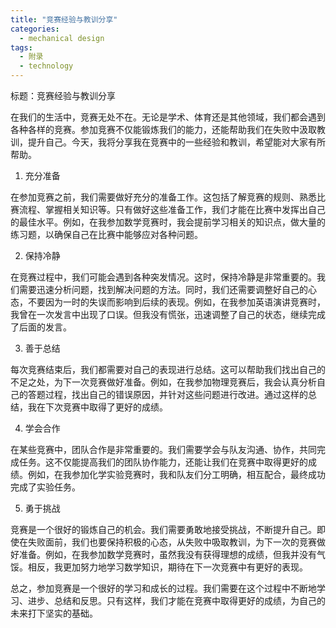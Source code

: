 ```yaml
---  
title: "竞赛经验与教训分享"  
categories:  
  - mechanical design  
tags: 
  - 附录 
  - technology  
---  
```


标题：竞赛经验与教训分享

在我们的生活中，竞赛无处不在。无论是学术、体育还是其他领域，我们都会遇到各种各样的竞赛。参加竞赛不仅能锻炼我们的能力，还能帮助我们在失败中汲取教训，提升自己。今天，我将分享我在竞赛中的一些经验和教训，希望能对大家有所帮助。

1. 充分准备

在参加竞赛之前，我们需要做好充分的准备工作。这包括了解竞赛的规则、熟悉比赛流程、掌握相关知识等。只有做好这些准备工作，我们才能在比赛中发挥出自己的最佳水平。例如，在我参加数学竞赛时，我会提前学习相关的知识点，做大量的练习题，以确保自己在比赛中能够应对各种问题。

2. 保持冷静

在竞赛过程中，我们可能会遇到各种突发情况。这时，保持冷静是非常重要的。我们需要迅速分析问题，找到解决问题的方法。同时，我们还需要调整好自己的心态，不要因为一时的失误而影响到后续的表现。例如，在我参加英语演讲竞赛时，我曾在一次发言中出现了口误。但我没有慌张，迅速调整了自己的状态，继续完成了后面的发言。

3. 善于总结

每次竞赛结束后，我们都需要对自己的表现进行总结。这可以帮助我们找出自己的不足之处，为下一次竞赛做好准备。例如，在我参加物理竞赛后，我会认真分析自己的答题过程，找出自己的错误原因，并针对这些问题进行改进。通过这样的总结，我在下次竞赛中取得了更好的成绩。

4. 学会合作

在某些竞赛中，团队合作是非常重要的。我们需要学会与队友沟通、协作，共同完成任务。这不仅能提高我们的团队协作能力，还能让我们在竞赛中取得更好的成绩。例如，在我参加化学实验竞赛时，我和队友们分工明确，相互配合，最终成功完成了实验任务。

5. 勇于挑战

竞赛是一个很好的锻炼自己的机会。我们需要勇敢地接受挑战，不断提升自己。即使在失败面前，我们也要保持积极的心态，从失败中吸取教训，为下一次的竞赛做好准备。例如，在我参加数学竞赛时，虽然我没有获得理想的成绩，但我并没有气馁。相反，我更加努力地学习数学知识，期待在下一次竞赛中有更好的表现。

总之，参加竞赛是一个很好的学习和成长的过程。我们需要在这个过程中不断地学习、进步、总结和反思。只有这样，我们才能在竞赛中取得更好的成绩，为自己的未来打下坚实的基础。 
